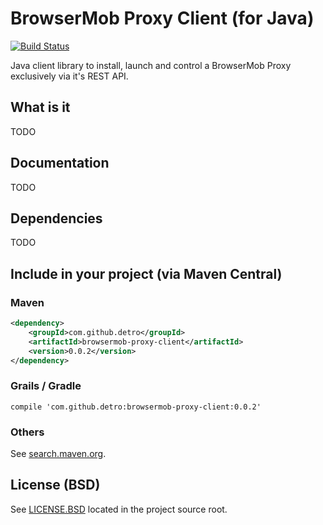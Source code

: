 # BrowserMob Proxy Client (for Java)

[![Build Status](https://travis-ci.org/detro/browsermob-proxy-client.svg?branch=master)](https://travis-ci.org/detro/browsermob-proxy-client)

Java client library to install, launch and control a BrowserMob Proxy
exclusively via it's REST API.

## What is it
TODO

## Documentation
TODO

## Dependencies
TODO

## Include in your project (via Maven Central)

### Maven
```xml
<dependency>
    <groupId>com.github.detro</groupId>
    <artifactId>browsermob-proxy-client</artifactId>
    <version>0.0.2</version>
</dependency>
```

### Grails / Gradle
```grails
compile 'com.github.detro:browsermob-proxy-client:0.0.2'
```

### Others
See [search.maven.org](http://search.maven.org/#search%7Cga%7C1%7Ca%3A%browsermob-proxy-client%22).

## License (BSD)

See [LICENSE.BSD](./LICENSE.BSD) located in the project source root.



